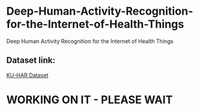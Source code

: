 # Deep-Human-Activity-Recognition-for-the-Internet-of-Health-Things
Deep Human Activity Recognition for the  Internet of Health Things

## Dataset link: 
<a href= "https://www.kaggle.com/datasets/niloy333/kuhar"> KU-HAR Dataset </a>

# WORKING ON IT - PLEASE WAIT
